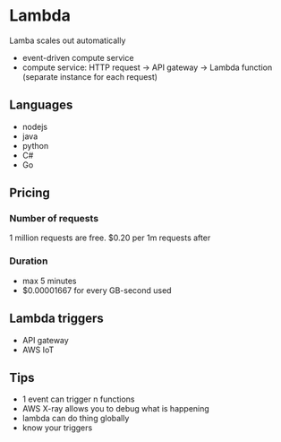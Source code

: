 # Lambda

Lamba scales out automatically

* event-driven compute service
* compute service: HTTP request -> API gateway -> Lambda function (separate instance for each request)

## Languages

* nodejs
* java
* python
* C#
* Go

## Pricing

### Number of requests

1 million requests are free. $0.20 per 1m requests after

### Duration

- max 5 minutes
- $0.00001667 for every GB-second used

## Lambda triggers

* API gateway
* AWS IoT

## Tips

- 1 event can trigger n functions
- AWS X-ray allows you to debug what is happening
- lambda can do thing globally
- know your triggers
